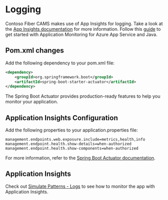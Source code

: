 # Logging

Contoso Fiber CAMS makes use of App Insights for logging. Take a look at the [App Insights documentation](https://docs.microsoft.com/en-us/azure/azure-monitor/app/app-insights-overview) for more information. Follow this [guide](https://learn.microsoft.com/en-us/azure/azure-monitor/app/azure-web-apps-java) to get started with Application Monitoring for Azure App Service and Java.

## Pom.xml changes

Add the following dependency to your pom.xml file:

```xml
<dependency>
    <groupId>org.springframework.boot</groupId>
    <artifactId>spring-boot-starter-actuator</artifactId>
</dependency>
```
The Spring Boot Actuator provides production-ready features to help you monitor your application.

## Application Insights Configuration

Add the following properties to your application.properties file:

```properties
management.endpoints.web.exposure.include=metrics,health,info
management.endpoint.health.show-details=when-authorized
management.endpoint.health.show-components=when-authorized
```

For more information, refer to the [Spring Boot Actuator documentation](https://docs.spring.io/spring-boot/docs/current/reference/html/production-ready-features.html#production-ready-enabling).

## Application Insights

Check out [Simulate Patterns - Logs](./simulate-patterns.md#logs) to see how to monitor the app with Application Insights.